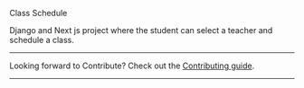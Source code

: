 Class Schedule

Django and Next js project where the student can select a teacher and schedule a class.

---

Looking forward to Contribute? Check out the [Contributing guide](CONTRIBUTING.md).

---
